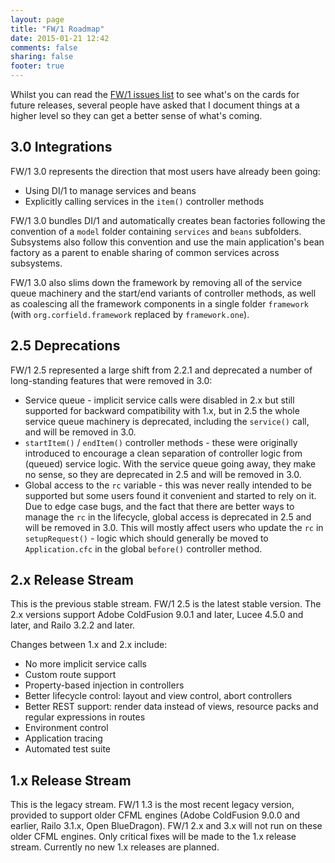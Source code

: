 ```yaml
---
layout: page
title: "FW/1 Roadmap"
date: 2015-01-21 12:42
comments: false
sharing: false
footer: true
---
```

Whilst you can read the [FW/1 issues list](https://github.com/framework-one/fw1/issues) to see what's on the cards for future releases, several people have asked that I document things at a higher level so they can get a better sense of what's coming.

3.0 Integrations
---
FW/1 3.0 represents the direction that most users have already been going:

* Using DI/1 to manage services and beans
* Explicitly calling services in the `item()` controller methods

FW/1 3.0 bundles DI/1 and automatically creates bean factories following the convention of a `model` folder containing `services` and `beans` subfolders. Subsystems also follow this convention and use the main application's bean factory as a parent to enable sharing of common services across subsystems.

FW/1 3.0 also slims down the framework by removing all of the service queue machinery and the start/end variants of controller methods, as well as coalescing all the framework components in a single folder `framework` (with `org.corfield.framework` replaced by `framework.one`).

2.5 Deprecations
---
FW/1 2.5 represented a large shift from 2.2.1 and deprecated a number of long-standing features that were removed in 3.0:

* Service queue - implicit service calls were disabled in 2.x but still supported for backward compatibility with 1.x, but in 2.5 the whole service queue machinery is deprecated, including the `service()` call, and will be removed in 3.0.
* `startItem()` / `endItem()` controller methods - these were originally introduced to encourage a clean separation of controller logic from (queued) service logic. With the service queue going away, they make no sense, so they are deprecated in 2.5 and will be removed in 3.0.
* Global access to the `rc` variable - this was never really intended to be supported but some users found it convenient and started to rely on it. Due to edge case bugs, and the fact that there are better ways to manage the `rc` in the lifecycle, global access is deprecated in 2.5 and will be removed in 3.0. This will mostly affect users who update the `rc` in `setupRequest()` - logic which should generally be moved to `Application.cfc` in the global `before()` controller method.

2.x Release Stream
---
This is the previous stable stream. FW/1 2.5 is the latest stable version. The 2.x versions support Adobe ColdFusion 9.0.1 and later, Lucee 4.5.0 and later, and Railo 3.2.2 and later.

Changes between 1.x and 2.x include:

* No more implicit service calls
* Custom route support
* Property-based injection in controllers
* Better lifecycle control: layout and view control, abort controllers
* Better REST support: render data instead of views, resource packs and regular expressions in routes
* Environment control
* Application tracing
* Automated test suite

1.x Release Stream
---
This is the legacy stream. FW/1 1.3 is the most recent legacy version, provided to support older CFML engines (Adobe ColdFusion 9.0.0 and earlier, Railo 3.1.x, Open BlueDragon). FW/1 2.x and 3.x will not run on these older CFML engines. Only critical fixes will be made to the 1.x release stream. Currently no new 1.x releases are planned.
